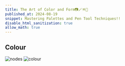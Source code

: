 ```yaml
---
title: The Art of Color and Form📷🪄🪅🪬
published_at: 2024-08-19
snippet: Mastering Palettes and Pen Tool Techniques!!
disable_html_sanitization: true
allow_math: true
---
```


## Colour

![nodes](benzier.jpeg)
![colour](colour.jpeg)
